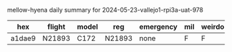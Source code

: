 mellow-hyena daily summary for 2024-05-23-vallejo1-rpi3a-uat-978

|hex|flight|model|reg|emergency|mil|weirdo|
|--|--|--|--|--|--|--|
|a1dae9|N21893|C172|N21893|none|F|F|

